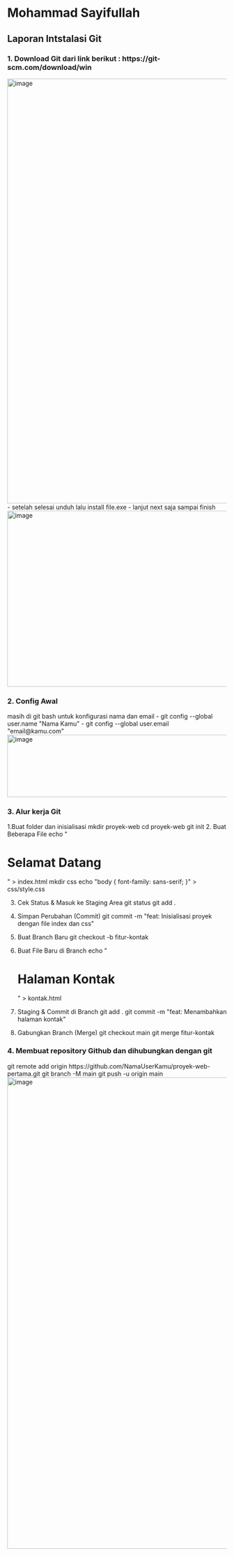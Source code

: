 <h1>Mohammad Sayifullah</h1>
<h2>Laporan Intstalasi Git</h2>
<h3>1. Download Git dari link berikut : https://git-scm.com/download/win</h3>
<img width="1919" height="973" alt="image" src="https://github.com/user-attachments/assets/abcb1b2e-4e60-40a0-99fb-5ce7fee7b690" />
- setelah selesai unduh lalu install file.exe
- lanjut next saja sampai finish
<img width="813" height="403" alt="image" src="https://github.com/user-attachments/assets/ebee502e-e8d1-4ab9-ac03-a8a583fed314" />
<h3>2. Config Awal</h3>
masih di git bash untuk konfigurasi nama dan email
- git config --global user.name "Nama Kamu"
- git config --global user.email "email@kamu.com"
<img width="799" height="143" alt="image" src="https://github.com/user-attachments/assets/42de4bf9-fb72-46a2-bcd0-a866804d833b" />
<h3>3. Alur kerja Git</h3>
1.Buat folder dan inisialisasi
mkdir proyek-web
cd proyek-web
git init
2. Buat Beberapa File
echo "<h1>Selamat Datang</h1>" > index.html
mkdir css
echo "body { font-family: sans-serif; }" > css/style.css

3. Cek Status & Masuk ke Staging Area
git status
git add .

4. Simpan Perubahan (Commit)
git commit -m "feat: Inisialisasi proyek dengan file index dan css"

5. Buat Branch Baru
git checkout -b fitur-kontak

6. Buat File Baru di Branch
echo "<h1>Halaman Kontak</h1>" > kontak.html

7. Staging & Commit di Branch
git add .
git commit -m "feat: Menambahkan halaman kontak"

8. Gabungkan Branch (Merge)
git checkout main
git merge fitur-kontak
<h3>4. Membuat repository Github dan dihubungkan dengan git</h3>
git remote add origin https://github.com/NamaUserKamu/proyek-web-pertama.git
git branch -M main
git push -u origin main
<img width="1920" height="1080" alt="image" src="https://github.com/user-attachments/assets/1f7b40d0-18ce-4dfb-b0a0-afc767708b96" />



